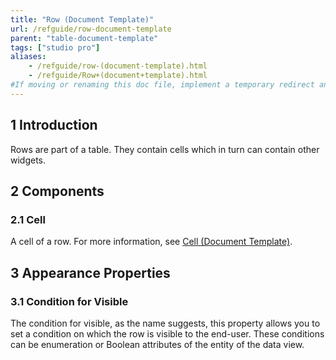 ```yaml
---
title: "Row (Document Template)"
url: /refguide/row-document-template
parent: "table-document-template"
tags: ["studio pro"]
aliases:
    - /refguide/row-(document-template).html
    - /refguide/Row+(document+template).html
#If moving or renaming this doc file, implement a temporary redirect and let the respective team know they should update the URL in the product. See Mapping to Products for more details.
---
```


## 1 Introduction

Rows are part of a table. They contain cells which in turn can contain other widgets.

## 2 Components

### 2.1 Cell

A cell of a row. For more information, see [Cell (Document Template)](cell-document-template).

## 3 Appearance Properties

### 3.1 Condition for Visible

The condition for visible, as the name suggests, this property allows you to set a condition on which the row is visible to the end-user. These conditions can be enumeration or Boolean attributes of the entity of the data view.
